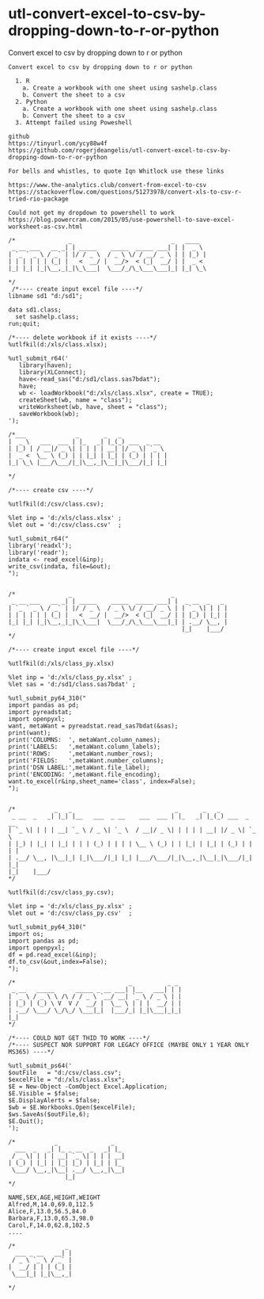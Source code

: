 # utl-convert-excel-to-csv-by-dropping-down-to-r-or-python
Convert excel to csv by dropping down to r or python

    Convert excel to csv by dropping down to r or python

      1. R
        a. Create a workbook with one sheet using sashelp.class
        b. Convert the sheet to a csv
      2. Python
        a. Create a workbook with one sheet using sashelp.class
        b. Convert the sheet to a csv
      3. Attempt failed using Poweshell

    github
    https://tinyurl.com/ycy88w4f
    https://github.com/rogerjdeangelis/utl-convert-excel-to-csv-by-dropping-down-to-r-or-python

    For bells and whistles, to quote Iqn Whitlock use these links

    https://www.the-analytics.club/convert-from-excel-to-csv
    https://stackoverflow.com/questions/51273978/convert-xls-to-csv-r-tried-rio-package

    Could not get my dropdown to powershell to work
    https://blog.powercram.com/2015/05/use-powershell-to-save-excel-worksheet-as-csv.html

    /*               _                            _   ____
     _ __ ___   __ _| | _____    _____  _____ ___| | |  _ \
    | `_ ` _ \ / _` | |/ / _ \  / _ \ \/ / __/ _ \ | | |_) |
    | | | | | | (_| |   <  __/ |  __/>  < (_|  __/ | |  _ <
    |_| |_| |_|\__,_|_|\_\___|  \___/_/\_\___\___|_| |_| \_\

    */
     /*---- create input excel file ----*/
    libname sd1 "d:/sd1";

    data sd1.class;
      set sashelp.class;
    run;quit;

    /*---- delete workbook if it exists ----*/
    %utlfkil(d:/xls/class.xlsx);

    %utl_submit_r64('
       library(haven);
       library(XLConnect);
       have<-read_sas("d:/sd1/class.sas7bdat");
       have;
       wb <- loadWorkbook("d:/xls/class.xlsx", create = TRUE);
       createSheet(wb, name = "class");
       writeWorksheet(wb, have, sheet = "class");
       saveWorkbook(wb);
    ');

    /*___              _       _   _
    |  _ \   ___  ___ | |_   _| |_(_) ___  _ __
    | |_) | / __|/ _ \| | | | | __| |/ _ \| `_ \
    |  _ <  \__ \ (_) | | |_| | |_| | (_) | | | |
    |_| \_\ |___/\___/|_|\__,_|\__|_|\___/|_| |_|

    */

    /*---- create csv ----*/

    %utlfkil(d:/csv/class.csv);

    %let inp = 'd:/xls/class.xlsx' ;
    %let out = 'd:/csv/class.csv'  ;

    %utl_submit_r64("
    library('readxl');
    library('readr');
    indata <- read_excel(&inp);
    write_csv(indata, file=&out);
    ");


    /*               _                            _
     _ __ ___   __ _| | _____    _____  _____ ___| |  _ __  _   _
    | `_ ` _ \ / _` | |/ / _ \  / _ \ \/ / __/ _ \ | | `_ \| | | |
    | | | | | | (_| |   <  __/ |  __/>  < (_|  __/ | | |_) | |_| |
    |_| |_| |_|\__,_|_|\_\___|  \___/_/\_\___\___|_| | .__/ \__, |
                                                     |_|    |___/
    */

    /*---- create input excel file ----*/

    %utlfkil(d:/xls/class_py.xlsx)

    %let inp = 'd:/xls/class_py.xlsx' ;
    %let sas = 'd:/sd1/class.sas7bdat' ;

    %utl_submit_py64_310("
    import pandas as pd;
    import pyreadstat;
    import openpyxl;
    want, metaWant = pyreadstat.read_sas7bdat(&sas);
    print(want);
    print('COLUMNS:  ', metaWant.column_names);
    print('LABELS:   ',metaWant.column_labels);
    print('ROWS:     ',metaWant.number_rows);
    print('FIELDS:   ',metaWant.number_columns);
    print('DSN LABEL:',metaWant.file_label);
    print('ENCODING: ',metaWant.file_encoding);
    want.to_excel(r&inp,sheet_name='class', index=False);
    ");


    /*           _   _                             _       _   _
     _ __  _   _| |_| |__   ___  _ __    ___  ___ | |_   _| |_(_) ___  _ __
    | `_ \| | | | __| `_ \ / _ \| `_ \  / __|/ _ \| | | | | __| |/ _ \| `_ \
    | |_) | |_| | |_| | | | (_) | | | | \__ \ (_) | | |_| | |_| | (_) | | | |
    | .__/ \__, |\__|_| |_|\___/|_| |_| |___/\___/|_|\__,_|\__|_|\___/|_| |_|
    |_|    |___/
    */

    %utlfkil(d:/csv/class_py.csv);

    %let inp = 'd:/xls/class_py.xlsx' ;
    %let out = 'd:/csv/class_py.csv'  ;

    %utl_submit_py64_310("
    import os;
    import pandas as pd;
    import openpyxl;
    df = pd.read_excel(&inp);
    df.to_csv(&out,index=False);
    ");

    /*                                _          _ _
     _ __   _____      _____ _ __ ___| |__   ___| | |
    | `_ \ / _ \ \ /\ / / _ \ `__/ __| `_ \ / _ \ | |
    | |_) | (_) \ V  V /  __/ |  \__ \ | | |  __/ | |
    | .__/ \___/ \_/\_/ \___|_|  |___/_| |_|\___|_|_|
    |_|
    */

    /*---- COULD NOT GET THID TO WORK ----*/
    /*---- SUSPECT NOR SUPPORT FOR LEGACY OFFICE (MAYBE ONLY 1 YEAR ONLY MS365) ----*/

    %utl_submit_ps64('
    $outFile   = "d:/csv/class.csv";
    $excelFile = "d:/xls/class.xlsx";
    $E = New-Object -ComObject Excel.Application;
    $E.Visible = $false;
    $E.DisplayAlerts = $false;
    $wb = $E.Workbooks.Open($excelFile);
    $ws.SaveAs($outFile,6);
    $E.Quit();
    ');

    /*           _               _
      ___  _   _| |_ _ __  _   _| |_
     / _ \| | | | __| `_ \| | | | __|
    | (_) | |_| | |_| |_) | |_| | |_
     \___/ \__,_|\__| .__/ \__,_|\__|
                    |_|
    */

    NAME,SEX,AGE,HEIGHT,WEIGHT
    Alfred,M,14.0,69.0,112.5
    Alice,F,13.0,56.5,84.0
    Barbara,F,13.0,65.3,98.0
    Carol,F,14.0,62.8,102.5
    ....

    /*              _
      ___ _ __   __| |
     / _ \ `_ \ / _` |
    |  __/ | | | (_| |
     \___|_| |_|\__,_|

    */



